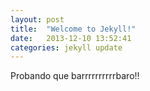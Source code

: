 ```yaml
---
layout: post
title:  "Welcome to Jekyll!"
date:   2013-12-10 13:52:41
categories: jekyll update
---
```



Probando que barrrrrrrrrrbaro!!